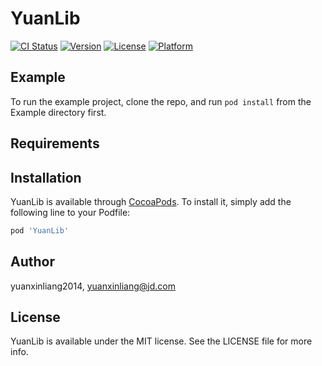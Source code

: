 # YuanLib

[![CI Status](https://img.shields.io/travis/yuanxinliang2014/YuanLib.svg?style=flat)](https://travis-ci.org/yuanxinliang2014/YuanLib)
[![Version](https://img.shields.io/cocoapods/v/YuanLib.svg?style=flat)](https://cocoapods.org/pods/YuanLib)
[![License](https://img.shields.io/cocoapods/l/YuanLib.svg?style=flat)](https://cocoapods.org/pods/YuanLib)
[![Platform](https://img.shields.io/cocoapods/p/YuanLib.svg?style=flat)](https://cocoapods.org/pods/YuanLib)

## Example

To run the example project, clone the repo, and run `pod install` from the Example directory first.

## Requirements

## Installation

YuanLib is available through [CocoaPods](https://cocoapods.org). To install
it, simply add the following line to your Podfile:

```ruby
pod 'YuanLib'
```

## Author

yuanxinliang2014, yuanxinliang@jd.com

## License

YuanLib is available under the MIT license. See the LICENSE file for more info.
